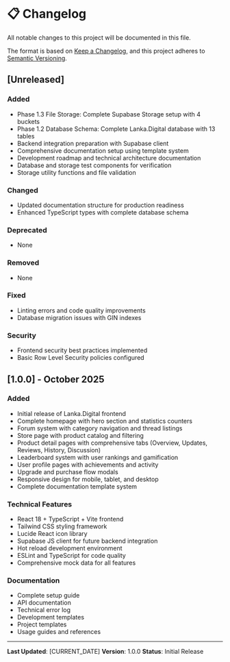 # 📋 Changelog

All notable changes to this project will be documented in this file.

The format is based on [Keep a Changelog](https://keepachangelog.com/en/1.0.0/),
and this project adheres to [Semantic Versioning](https://semver.org/spec/v2.0.0.html).

## [Unreleased]

### Added
- Phase 1.3 File Storage: Complete Supabase Storage setup with 4 buckets
- Phase 1.2 Database Schema: Complete Lanka.Digital database with 13 tables
- Backend integration preparation with Supabase client
- Comprehensive documentation setup using template system
- Development roadmap and technical architecture documentation
- Database and storage test components for verification
- Storage utility functions and file validation

### Changed
- Updated documentation structure for production readiness
- Enhanced TypeScript types with complete database schema

### Deprecated
- None

### Removed
- None

### Fixed
- Linting errors and code quality improvements
- Database migration issues with GIN indexes

### Security
- Frontend security best practices implemented
- Basic Row Level Security policies configured

## [1.0.0] - October 2025

### Added
- Initial release of Lanka.Digital frontend
- Complete homepage with hero section and statistics counters
- Forum system with category navigation and thread listings
- Store page with product catalog and filtering
- Product detail pages with comprehensive tabs (Overview, Updates, Reviews, History, Discussion)
- Leaderboard system with user rankings and gamification
- User profile pages with achievements and activity
- Upgrade and purchase flow modals
- Responsive design for mobile, tablet, and desktop
- Complete documentation template system

### Technical Features
- React 18 + TypeScript + Vite frontend
- Tailwind CSS styling framework
- Lucide React icon library
- Supabase JS client for future backend integration
- Hot reload development environment
- ESLint and TypeScript for code quality
- Comprehensive mock data for all features

### Documentation
- Complete setup guide
- API documentation
- Technical error log
- Development templates
- Project templates
- Usage guides and references

---

**Last Updated**: [CURRENT_DATE]
**Version**: 1.0.0
**Status**: Initial Release

